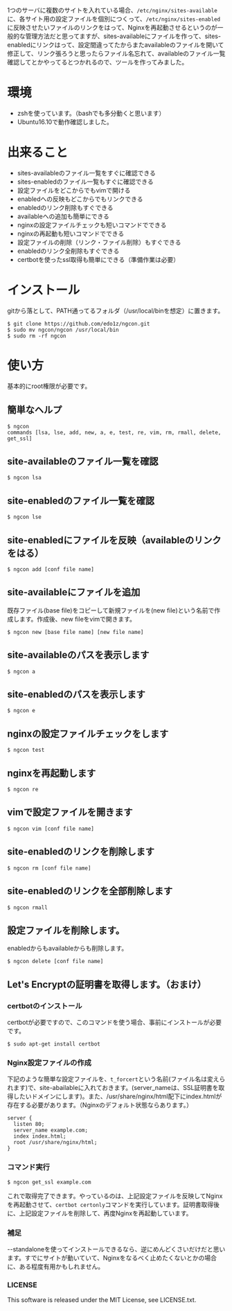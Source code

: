 1つのサーバに複数のサイトを入れている場合、`/etc/nginx/sites-available`に、各サイト用の設定ファイルを個別につくって、`/etc/nginx/sites-enabled`に反映させたいファイルのリンクをはって、Nginxを再起動させるというのが一般的な管理方法だと思ってますが、sites-availableにファイルを作って、sites-enabledにリンクはって、設定間違ってたからまたavailableのファイルを開いて修正して、リンク張ろうと思ったらファイル名忘れて、availableのファイル一覧確認してとかやってるとつかれるので、ツールを作ってみました。

# 環境
- zshを使っています。（bashでも多分動くと思います）
- Ubuntu16.10で動作確認しました。

# 出来ること
- sites-availableのファイル一覧をすぐに確認できる
- sites-enabledのファイル一覧もすぐに確認できる
- 設定ファイルをどこからでもvimで開ける
- enabledへの反映もどこからでもリンクできる
- enabledのリンク削除もすぐできる
- availableへの追加も簡単にできる
- nginxの設定ファイルチェックも短いコマンドでできる
- nginxの再起動も短いコマンドでできる
- 設定ファイルの削除（リンク・ファイル削除）もすぐできる
- enabledのリンク全削除もすぐできる
- certbotを使ったssl取得も簡単にできる（準備作業は必要）

# インストール

gitから落として、PATH通ってるフォルダ（/usr/local/binを想定）に置きます。

```
$ git clone https://github.com/edo1z/ngcon.git
$ sudo mv ngcon/ngcon /usr/local/bin
$ sudo rm -rf ngcon
```

# 使い方

基本的にroot権限が必要です。

## 簡単なヘルプ

```
$ ngcon
commands [lsa, lse, add, new, a, e, test, re, vim, rm, rmall, delete, get_ssl]
```

## site-availableのファイル一覧を確認

```
$ ngcon lsa
```

## site-enabledのファイル一覧を確認

```
$ ngcon lse
```

## site-enabledにファイルを反映（availableのリンクをはる）

```
$ ngcon add [conf file name]
```

## site-availableにファイルを追加

既存ファイル(base file)をコピーして新規ファイルを(new file)という名前で作成します。作成後、new fileをvimで開きます。

```
$ ngcon new [base file name] [new file name]
```

## site-availableのパスを表示します

```
$ ngcon a
```

## site-enabledのパスを表示します

```
$ ngcon e
```

## nginxの設定ファイルチェックをします

```
$ ngcon test
```

## nginxを再起動します

```
$ ngcon re
```

## vimで設定ファイルを開きます

```
$ ngcon vim [conf file name]
```

## site-enabledのリンクを削除します

```
$ ngcon rm [conf file name]
```

## site-enabledのリンクを全部削除します

```
$ ngcon rmall
```

## 設定ファイルを削除します。

enabledからもavailableからも削除します。

```
$ ngcon delete [conf file name]
```

## Let's Encryptの証明書を取得します。（おまけ）

### certbotのインストール

certbotが必要ですので、このコマンドを使う場合、事前にインストールが必要です。

```
$ sudo apt-get install certbot
```

### Nginx設定ファイルの作成

下記のような簡単な設定ファイルを、`t_forcert`という名前(ファイル名は変えられます)で、site-abailableに入れておきます。(server_nameは、SSL証明書を取得したいドメインにします)。また、/usr/share/nginx/html配下にindex.htmlが存在する必要があります。（Nginxのデフォルト状態ならあります。）

```
server {
  listen 80;
  server_name example.com;
  index index.html;
  root /usr/share/nginx/html;
}
```
### コマンド実行

```
$ ngcon get_ssl example.com
```

これで取得完了できます。やっているのは、上記設定ファイルを反映してNginxを再起動させて、`certbot certonly`コマンドを実行しています。証明書取得後に、上記設定ファイルを削除して、再度Nginxを再起動しています。

### 補足

--standaloneを使ってインストールできるなら、逆にめんどくさいだけだと思います。すでにサイトが動いていて、Nginxをなるべく止めたくないとかの場合に、ある程度有用かもしれません。

### LICENSE

This software is released under the MIT License, see LICENSE.txt.


